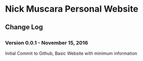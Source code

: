 # Nick Muscara Personal Website

<h2>Change Log<h2>

<h3>Version 0.0.1 - November 15, 2016</h3> 
<p>Initial Commit to Github, Basic Website with minimum information</p>
